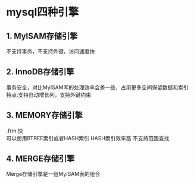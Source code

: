 # mysql四种引擎
## 1. MyISAM存储引擎
不支持事务，不支持外键，访问速度快

## 2. InnoDB存储引擎
事务安全，对比MyISAM写的处理效率会差一些，占用更多空间保留数据和索引<br>
特点:支持自动增长列，支持外键约束

## 3. MEMORY存储引擎
.frm 快<br>
可以使用BTREE索引或者HASH索引
HASH索引效率高 不支持范围查找

## 4. MERGE存储引擎
Merge存储引擎是一组MyISAM表的组合